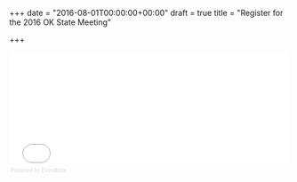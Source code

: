 +++
date = "2016-08-01T00:00:00+00:00"
draft = true
title = "Register for the 2016 OK State Meeting"

+++
<div style="width:100%; text-align:left;" ><iframe  src="//eventbrite.com/tickets-external?eid=26812041538&ref=etckt" frameborder="0" height="201" width="100%" vspace="0" hspace="0" marginheight="5" marginwidth="5" scrolling="auto" allowtransparency="true"></iframe><div style="font-family:Helvetica, Arial; font-size:10px; padding:5px 0 5px; margin:2px; width:100%; text-align:left;" ><a class="powered-by-eb" style="color: #dddddd; text-decoration: none;" target="_blank" href="http://www.eventbrite.com/l/registration-online/">Powered by Eventbrite</a></div></div>
